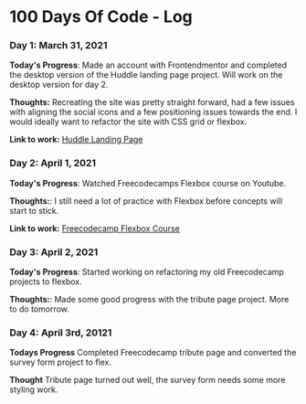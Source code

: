 # 100 Days Of Code - Log

### Day 1: March 31, 2021

**Today's Progress**: Made an account with Frontendmentor and completed the desktop version of the Huddle landing page project. Will work on the desktop version for day 2.

**Thoughts:** Recreating the site was pretty straight forward, had a few issues with aligning the social icons and a few positioning issues towards the end. I would ideally want to refactor the site with CSS grid or flexbox.

**Link to work:** [Huddle Landing Page](https://github.com/DeanHollstrom/huddle-landing-page)

### Day 2: April 1, 2021

**Today's Progress**: Watched Freecodecamps Flexbox course on Youtube.

**Thoughts:**: I still need a lot of practice with Flexbox before concepts will start to stick.

**Link to work:** [Freecodecamp Flexbox Course](https://www.youtube.com/watch?v=-Wlt8NRtOpo)

### Day 3: April 2, 2021

**Today's Progress**: Started working on refactoring my old Freecodecamp projects to flexbox.

**Thoughts:**: Made some good progress with the tribute page project. More to do tomorrow.

### Day 4: April 3rd, 20121

**Todays Progress** Completed Freecodecamp tribute page and converted the survey form project to flex.

**Thought** Tribute page turned out well, the survey form needs some more styling work.
